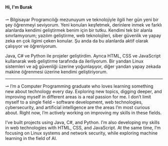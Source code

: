 <h4 align="left">Hi, I'm Burak</h4>

###

<p align="left"> ⇀ Bilgisayar Programcılığı mezunuyum ve teknolojiyle ilgili her gün yeni bir şey öğrenmeyi seviyorum. Yeni konuları keşfetmek, derinlere inmek ve farklı alanlarda kendimi geliştirmek benim için bir tutku. Kendimi tek bir alanla sınırlamıyorum; yazılım geliştirme, web teknolojileri, siber güvenlik ve yapay zeka en çok ilgimi çeken konular. Şu anda da bu alanlarda aktif olarak çalışıyor ve öğreniyorum.

Java, C# ve Python ile projeler geliştirdim. Ayrıca HTML, CSS ve JavaScript kullanarak web geliştirme tarafında da ilerliyorum. Bir yandan Linux sistemleri ve ağ güvenliği üzerine yoğunlaşıyor, diğer yandan yapay zekada makine öğrenmesi üzerine kendimi geliştiriyorum.

--------------------------------------------------------------
⇀ I’m a Computer Programming graduate who loves learning something new about technology every day. Exploring new topics, digging deeper, and improving myself in different areas is a real passion for me. I don’t limit myself to a single field – software development, web technologies, cybersecurity, and artificial intelligence are the areas I’m most curious about. Right now, I’m actively working on improving my skills in these fields.

I’ve built projects using Java, C#, and Python. I’m also developing my skills in web technologies with HTML, CSS, and JavaScript. At the same time, I’m focusing on Linux systems and network security, while exploring machine learning in the field of AI.

